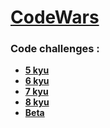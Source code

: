# __[CodeWars](https://www.codewars.com/)__

### Code challenges : 
* __[5 kyu](https://github.com/avkiyko/codewars_solved_tasks/blob/master/JavaScript/5kyu.md/)__
* __[6 kyu](https://github.com/avkiyko/codewars_solved_tasks/blob/master/JavaScript/6kyu.md/)__
* __[7 kyu](https://github.com/avkiyko/codewars_solved_tasks/blob/master/JavaScript/7kyu.md/)__
* __[8 kyu](https://github.com/avkiyko/codewars_solved_tasks/blob/master/JavaScript/8kyu.md/)__
* __[Beta](https://github.com/alexkiyko/codewars_solved_tasks/blob/master/JavaScript/Beta.md/)__